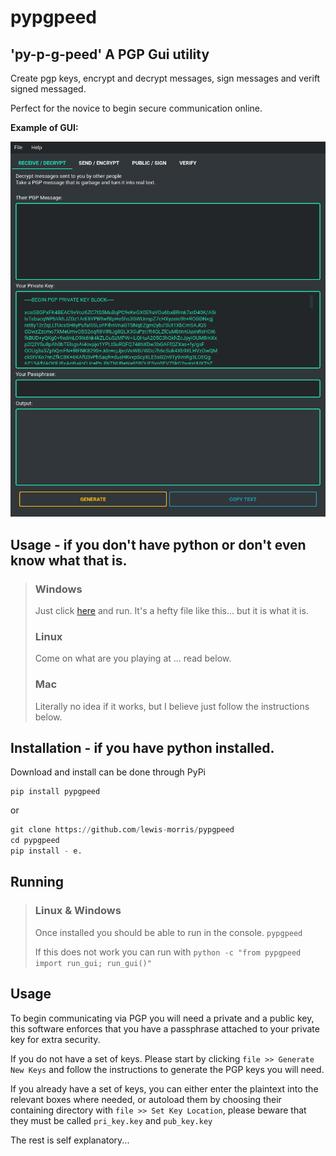 # pypgpeed

## 'py-p-g-peed' A PGP Gui utility

Create pgp keys, encrypt and decrypt messages, sign messages and verift signed messaged.

Perfect for the novice to begin secure communication online.


**Example of GUI:**

![example gui image](assets/example.png)

## Usage - if you don't have python or don't even know what that is.

> ### Windows
> Just click [here](https://drive.google.com/u/0/uc?id=1s_dl9kKAeAH3qqE243vIbR3dvXY8ORYw&export=download) and run. It's a hefty file like this... but it is what it is.
> 
> ### Linux
> Come on what are you playing at ... read below.
> 
> ### Mac
> Literally no idea if it works, but I believe just follow the instructions below. 

## Installation - if you have python installed.

Download and install can be done through PyPi

```
pip install pypgpeed
```

or

```python
git clone https://github.com/lewis-morris/pypgpeed
cd pypgpeed
pip install - e.
```

## Running

> ### Linux & Windows
> 
> Once installed you should be able to run in the console. `pypgpeed`
>
> If this does not work you can run with `python -c "from pypgpeed import run_gui; run_gui()"`

## Usage

To begin communicating via PGP you will need a private and a public key, this software enforces that you have a
passphrase attached to your private key for extra security.

If you do not have a set of keys. Please start by clicking  `file >> Generate New Keys` and follow the instructions to
generate the PGP keys you will need.

If you already have a set of keys, you can either enter the plaintext into the relevant boxes where needed, or autoload
them by choosing their containing directory with `file >> Set Key Location`, please beware that they must be
called `pri_key.key` and `pub_key.key`  

The rest is self explanatory...